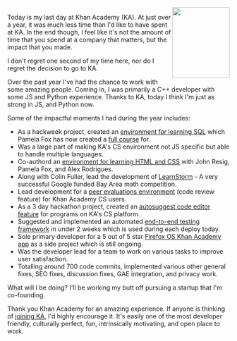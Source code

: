 <img width="130" height="161" src="http://www.brianbondy.com/static/img/blogpost_164/KA.png" style="float:right; margin-bottom: 5px">

Today is my last day at Khan Academy (KA). At just over a year, it was much less time than I'd like to have spent at KA.  In the end though, I feel like it's not the amount of time that you spend at a company that matters, but the impact that you made.

I don't regret one second of my time here, nor do I regret the decision to go to KA.

Over the past year I've had the chance to work with some amazing people.
Coming in, I was primarily a C++ developer with some JS and Python experience.
Thanks to KA, today I think I'm just as strong in JS, and Python now.

Some of the impactful moments I had during the year includes:

- As a hackweek project, created an [environment for learning SQL](http://www.brianbondy.com/blog/id/168/sql-on-khan-academy-enabled-by-sqlite-sqljs-asmjs-and-emscripten/) which Pamela Fox has now created a [full course](https://www.khanacademy.org/computing/computer-programming/sql) for.
- Was a large part of making KA's CS environment not JS specific but able to handle multiple languages.
- Co-authord an [environment for learning HTML and CSS](https://www.khanacademy.org/about/blog/post/103147672575/learn-how-to-make-webpages-with-html-css-on-khan) with John Resig, Pamela Fox, and Alex Rodrigues.
- Along with Colin Fuller, lead the development of [LearnStorm](http://www.khanacademy.org/learnstorm) - A very successful Google funded Bay Area math competition.
- Lead development for a [peer evaluations environment](http://www.brianbondy.com/blog/id/165/peer-evaluations-for-coding-projects-on-khan-academy/) (code review feature) for Khan Academy CS users.
- As a 3 day hackathon project, created an [autosuggest code editor feature](http://www.brianbondy.com/blog/id/166/making-programming-easier-on-khan-academy---2014-hackathon-project/) for programs on KA's CS platform.
- Suggested and implemented an automated [end-to-end testing framework](http://www.brianbondy.com/blog/id/167/automated-end-to-end-testing-at-khan-academy-using-gecko/) in under 2 weeks which is used during each deploy today.
- Sole primary developer for a 5 out of 5 star [Firefox OS Khan Academy app](http://www.brianbondy.com/blog/id/169/developing-and-releasing-the-khan-academy-firefox-os-app/) as a side project which is still ongoing.
- Was the developer lead for a team to work on various tasks to improve user satisfaction.
- Totalling around 700 code commits, implemented various other general fixes, SEO fixes, discussion fixes, GAE integration, and privacy work.

What will I be doing? I'll be working my butt off pursuing a startup that I'm co-founding.

Thank you Khan Academy for an amazing experience. If anyone is thinking of [joining KA](https://www.khanacademy.org/careers), I'd highly encourage it. It's easily one of the most developer friendly, culturally perfect, fun, intrinsically motivating, and open place to work.
